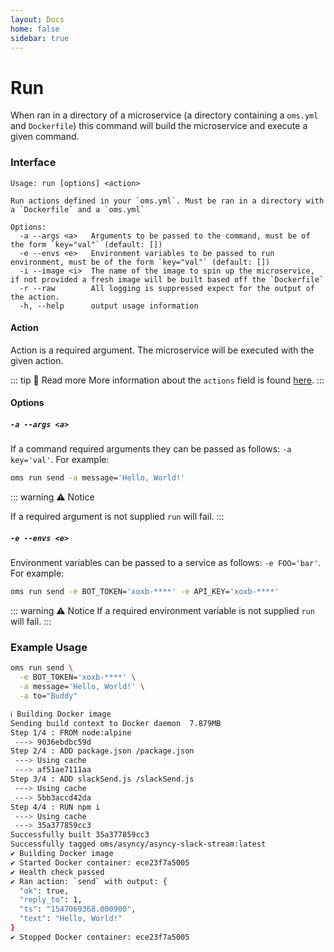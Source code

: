 ```yaml
---
layout: Docs
home: false
sidebar: true
---
```


# Run

When ran in a directory of a microservice (a directory containing a `oms.yml`
and `Dockerfile`) this command will build the microservice and execute a given
command.

### Interface

```
Usage: run [options] <action>

Run actions defined in your `oms.yml`. Must be ran in a directory with a `Dockerfile` and a `oms.yml`

Options:
  -a --args <a>   Arguments to be passed to the command, must be of the form `key="val"` (default: [])
  -e --envs <e>   Environment variables to be passed to run environment, must be of the form `key="val"` (default: [])
  -i --image <i>  The name of the image to spin up the microservice, if not provided a fresh image will be built based off the `Dockerfile`
  -r --raw        All logging is suppressed expect for the output of the action.
  -h, --help      output usage information
```

#### Action

Action is a required argument. The microservice will be executed with the given
action.

::: tip &#128214; Read more
More information about the `actions` field is found [here](/schema/actions/).
:::

#### Options

##### `-a --args <a>`

If a command required arguments they can be passed as follows: `-a key='val'`. For example:

```sh
oms run send -a message='Hello, World!'
```

::: warning &#x26A0; Notice

If a required argument is not supplied `run` will fail.
:::

##### `-e --envs <e>`

Environment variables can be passed to a service as follows: `-e FOO='bar'`. For example:

```sh
oms run send -e BOT_TOKEN='xoxb-****' -e API_KEY='xoxb-****'
```

::: warning &#x26A0; Notice
If a required environment variable is not supplied `run` will fail.
:::

### Example Usage

```sh
oms run send \
  -e BOT_TOKEN='xoxb-****' \
  -a message='Hello, World!' \
  -a to="Buddy"
```

```sh
ℹ Building Docker image
Sending build context to Docker daemon  7.879MB
Step 1/4 : FROM node:alpine
 ---> 9036ebdbc59d
Step 2/4 : ADD package.json /package.json
 ---> Using cache
 ---> af51ae7111aa
Step 3/4 : ADD slackSend.js /slackSend.js
 ---> Using cache
 ---> 5bb3accd42da
Step 4/4 : RUN npm i
 ---> Using cache
 ---> 35a377859cc3
Successfully built 35a377859cc3
Successfully tagged oms/asyncy/asyncy-slack-stream:latest
✔ Building Docker image
✔ Started Docker container: ece23f7a5005
✔ Health check passed
✔ Ran action: `send` with output: {
  "ok": true,
  "reply_to": 1,
  "ts": "1547069368.000900",
  "text": "Hello, World!"
}
✔ Stopped Docker container: ece23f7a5005
```
